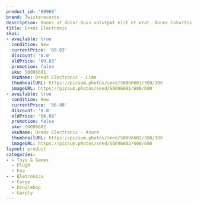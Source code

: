 ```yaml
---
product_id: '00966'
brand: Twisterecords
description: Donec ut dolor.Duis volutpat elit et erat. Donec lobortis risus a elit.
title: Dredz Electronic
skus:
- available: true
  condition: New
  currentPrice: '69.83'
  discount: '0.0'
  oldPrice: '69.83'
  promotion: false
  sku: S0096601
  skuName: Dredz Electronic - Lime
  thumbnailURL: https://picsum.photos/seed/S0096601/300/300
  imageURL: https://picsum.photos/seed/S0096601/600/600
- available: true
  condition: New
  currentPrice: '56.08'
  discount: '0.0'
  oldPrice: '56.08'
  promotion: false
  sku: S0096602
  skuName: Dredz Electronic - Azure
  thumbnailURL: https://picsum.photos/seed/S0096602/300/300
  imageURL: https://picsum.photos/seed/S0096602/600/600
layout: product
categories:
- - Toys & Games
  - Plugh
  - Foo
- - Eletronics
  - Corge
  - Dinglebop
  - Garply
---
```

